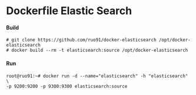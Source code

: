 Dockerfile Elastic Search
==========================
#### Build
```
# git clone https://github.com/ruo91/docker-elasticsearch /opt/docker-elasticsearch
# docker build --rm -t elasticsearch:source /opt/docker-elasticsearch
```

#### Run
```
root@ruo91:~# docker run -d --name="elasticsearch" -h "elasticsearch" \
-p 9200:9200 -p 9300:9300 elasticsearch:source
```

